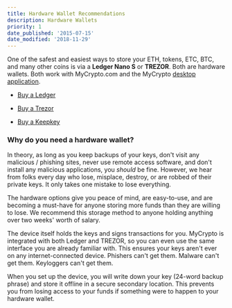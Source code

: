 ```yaml
---
title: Hardware Wallet Recommendations
description: Hardware Wallets
priority: 1
date_published: '2015-07-15'
date_modified: '2018-11-29'
---
```



One of the safest and easiest ways to store your ETH, tokens, ETC, BTC, and many other coins is via a **Ledger Nano S** or **TREZOR**. Both are hardware wallets. Both work with MyCrypto.com and the MyCrypto [desktop application](https://download.mycrypto.com/).

- [Buy a Ledger](https://www.ledgerwallet.com/r/1985?path=/products/)

- [Buy a Trezor](https://shop.trezor.io/?offer_id=10&aff_id=1735)

- [Buy a Keepkey](http://keepkey.go2cloud.org/aff_c?offer_id=1&aff_id=4086)

### Why do you need a hardware wallet?

In theory, as long as you keep backups of your keys, don't visit any malicious / phishing sites, never use remote access software, and don't install any malicious applications, you _should_ be fine. However, we hear from folks every day who lose, misplace, destroy, or are robbed of their private keys. It only takes one mistake to lose everything.

The hardware options give you peace of mind, are easy-to-use, and are becoming a must-have for anyone storing more funds than they are willing to lose. We recommend this storage method to anyone holding anything over two weeks' worth of salary.

The device itself holds the keys and signs transactions for you. MyCrypto is integrated with both Ledger and TREZOR, so you can even use the same interface you are already familiar with. This ensures your keys aren't ever on any internet-connected device. Phishers can't get them. Malware can't get them. Keyloggers can't get them.

When you set up the device, you will write down your key (24-word backup phrase) and store it offline in a secure secondary location. This prevents you from losing access to your funds if something were to happen to your hardware wallet.

